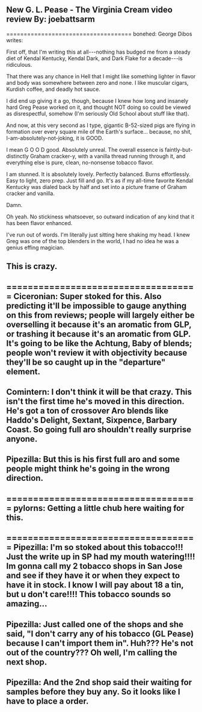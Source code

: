 New G. L. Pease - The Virginia Cream video review
By: joebattsarm
---

====================================
bonehed: George Dibos writes: 

First off, that I'm writing this at all---nothing has budged me from a steady diet of Kendal Kentucky, Kendal Dark, and Dark Flake for a decade---is ridiculous.

That there was any chance in Hell that I might like something lighter in flavor and body was somewhere between zero and none. I like muscular cigars, Kurdish coffee, and deadly hot sauce.

I did end up giving it a go, though, because I knew how long and insanely hard Greg Pease worked on it, and thought NOT doing so could be viewed as disrespectful, somehow (I'm seriously Old School about stuff like that).

And now, at this very second as I type, gigantic B-52-sized pigs are flying in formation over every square mile of the Earth's surface... because, no shit, I-am-absolutely-not-joking, it is GOOD.

I mean G O O D good. Absolutely unreal. The overall essence is faintly-but-distinctly Graham cracker-y, with a vanilla thread running through it, and everything else is pure, clean, no-nonsense tobacco flavor.

I am stunned. It is absolutely lovely. Perfectly balanced. Burns effortlessly. Easy to light, zero prep. Just fill and go. It's as if my all-time favorite Kendal Kentucky was dialed back by half and set into a picture frame of Graham cracker and vanilla.

Damn.

Oh yeah. No stickiness whatsoever, so outward indication of any kind that it has been flavor enhanced.

I've run out of words. I'm literally just sitting here shaking my head. I knew Greg was one of the top blenders in the world, I had no idea he was a genius effing magician.

This is crazy.
--
====================================
Ciceronian: Super stoked for this. Also predicting it'll be impossible to gauge anything on this from reviews; people will largely either be overselling it because it's an aromatic from GLP, or trashing it because it's an aromatic from GLP. It's going to be like the Achtung, Baby of blends; people won't review it with objectivity because they'll be so caught up in the "departure" element. 
--
Comintern: I don't think it will be that crazy. This isn't the first time he's moved in this direction. He's got a ton of crossover Aro blends like Haddo's Delight, Sextant, Sixpence, Barbary Coast. So going full aro shouldn't really surprise anyone.
--
Pipezilla: But this is his first full aro and some people might think he's going in the wrong direction.  
--
====================================
pylorns: Getting a little chub here waiting for this.
--
====================================
Pipezilla: I'm so stoked about this tobacco!!!  Just the write up in SP had my mouth watering!!!!  Im gonna call my 2 tobacco shops in San Jose and see if they have it or when they expect to have it in stock.  I know I will pay about 18 a tin, but u don't care!!!!  This tobacco sounds so amazing...
--
Pipezilla: Just called one of the shops and she said, "I don't carry any of his tobacco (GL Pease) because I can't import them in". Huh???  He's not out of the country???  Oh well, I'm calling the next shop.
--
Pipezilla: And the 2nd shop said their waiting for samples before they buy any.  So it looks like I have to place a order.
--
